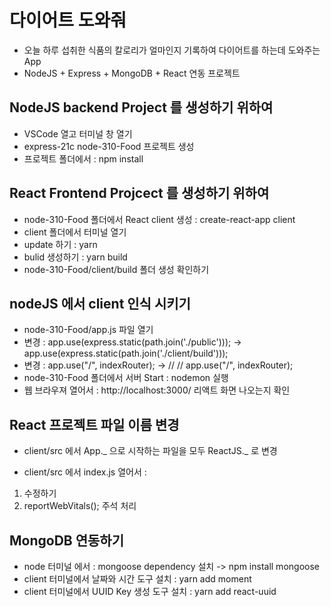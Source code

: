# 다이어트 도와줘

- 오늘 하루 섭취한 식품의 칼로리가 얼마인지 기록하여 다이어트를 하는데 도와주는 App
- NodeJS + Express + MongoDB + React 연동 프로젝트

## NodeJS backend Project 를 생성하기 위하여

- VSCode 열고 터미널 창 열기
- express-21c node-310-Food 프로젝트 생성
- 프로젝트 폴더에서 : npm install

## React Frontend Projcect 를 생성하기 위하여

- node-310-Food 폴더에서 React client 생성 : create-react-app client
- client 폴더에서 터미널 열기
- update 하기 : yarn
- bulid 생성하기 : yarn build
- node-310-Food/client/build 폴더 생성 확인하기

## nodeJS 에서 client 인식 시키기

- node-310-Food/app.js 파일 열기
- 변경 : app.use(express.static(path.join('./public'))); -> app.use(express.static(path.join('./client/build')));
- 변경 : app.use("/", indexRouter); -> // // app.use("/", indexRouter);
- node-310-Food 폴더에서 서버 Start : nodemon 실행
- 웹 브라우져 열어서 : http://localhost:3000/ 리액트 화면 나오는지 확인

## React 프로젝트 파일 이름 변경

- client/src 에서 App._ 으로 시작하는 파일을 모두 ReactJS._ 로 변경

- client/src 에서 index.js 열어서 :

1. 수정하기
2. reportWebVitals(); 주석 처리

## MongoDB 연동하기

- node 터미널 에서 : mongoose dependency 설치 -> npm install mongoose
- client 터미널에서 날짜와 시간 도구 설치 : yarn add moment
- client 터미널에서 UUID Key 생성 도구 설치 : yarn add react-uuid
